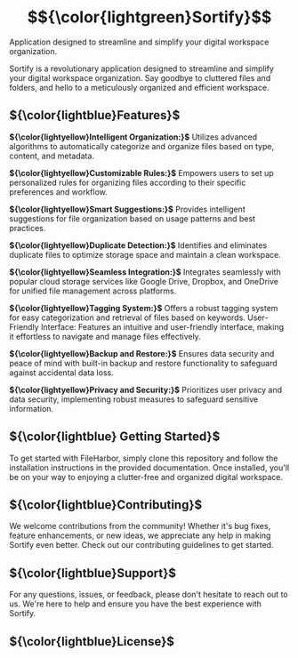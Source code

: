 # $${\color{lightgreen}Sortify}$$

Application designed to streamline and simplify your digital workspace organization.

Sortify is a revolutionary application designed to streamline and simplify your digital workspace organization. Say goodbye to cluttered files and folders, and hello to a meticulously organized and efficient workspace.

## ${\color{lightblue}Features}$

**${\color{lightyellow}Intelligent Organization:}$**
Utilizes advanced algorithms to automatically categorize and organize files based on type, content, and metadata.

**${\color{lightyellow}Customizable Rules:}$** Empowers users to set up personalized rules for organizing files according to their specific preferences and workflow.

**${\color{lightyellow}Smart Suggestions:}$** Provides intelligent suggestions for file organization based on usage patterns and best practices.

**${\color{lightyellow}Duplicate Detection:}$**
Identifies and eliminates duplicate files to optimize storage space and maintain a clean workspace.

**${\color{lightyellow}Seamless Integration:}$**
Integrates seamlessly with popular cloud storage services like Google Drive, Dropbox, and OneDrive for unified file management across platforms.

**${\color{lightyellow}Tagging System:}$**
Offers a robust tagging system for easy categorization and retrieval of files based on keywords.
User-Friendly Interface: Features an intuitive and user-friendly interface, making it effortless to navigate and manage files effectively.

**${\color{lightyellow}Backup and Restore:}$**
Ensures data security and peace of mind with built-in backup and restore functionality to safeguard against accidental data loss.

**${\color{lightyellow}Privacy and Security:}$**
Prioritizes user privacy and data security, implementing robust measures to safeguard sensitive information.

## ${\color{lightblue} Getting Started}$

To get started with FileHarbor, simply clone this repository and follow the installation instructions in the provided documentation. Once installed, you'll be on your way to enjoying a clutter-free and organized digital workspace.

## ${\color{lightblue}Contributing}$

We welcome contributions from the community! Whether it's bug fixes, feature enhancements, or new ideas, we appreciate any help in making Sortify even better. Check out our contributing guidelines to get started.

## ${\color{lightblue}Support}$

For any questions, issues, or feedback, please don't hesitate to reach out to us. We're here to help and ensure you have the best experience with Sortify.

## ${\color{lightblue}License}$
